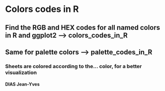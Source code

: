 # Colors codes in R
## Find the RGB and HEX codes for all named colors in R and ggplot2 --> colors_codes_in_R
## Same for palette colors --> palette_codes_in_R
### Sheets are colored according to the... color, for a better visualization
#### DIAS Jean-Yves
